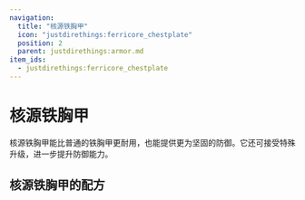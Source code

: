 ```yaml
---
navigation:
  title: "核源铁胸甲"
  icon: "justdirethings:ferricore_chestplate"
  position: 2
  parent: justdirethings:armor.md
item_ids:
  - justdirethings:ferricore_chestplate
---
```


# 核源铁胸甲

核源铁胸甲能比普通的铁胸甲更耐用，也能提供更为坚固的防御。它还可接受特殊升级，进一步提升防御能力。

## 核源铁胸甲的配方



<Recipe id="justdirethings:ferricore_chestplate" />


